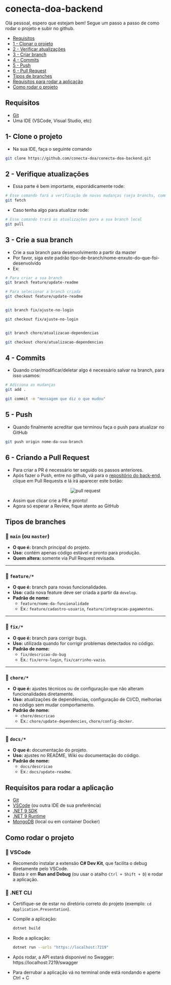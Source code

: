 # conecta-doa-backend
Olá pessoal, espero que estejam bem! Segue um passo a passo de como rodar o projeto e subir no github.

- [Requisitos](#requisitos)
- [1 - Clonar o projeto](#1--clone-o-projeto)
- [2 - Verificar atualizações](#2---verifique-atualizações)
- [3 - Criar branch](#3---crie-a-sua-branch)
- [4 - Commits](#4---commits)
- [5 - Push](#5---push)
- [6 - Pull Request](#6---criando-a-pull-request)
- [Tipos de branches](#tipos-de-branches)
- [Requisitos para rodar a aplicação](#requisitos-para-rodar-a-aplicação)
- [Como rodar o projeto](#como-rodar-o-projeto)

## Requisitos
- [Git](https://git-scm.com/downloads)
- Uma IDE (VSCode, Visual Studio, etc)

## 1- Clone o projeto
- Na sua IDE, faça o seguinte comando 

```bash
git clone https://github.com/conecta-doa/conecta-doa-backend.git
```

## 2 - Verifique atualizações
- Essa parte é bem importante, esporádicamente rode:
```bash
# Esse comando fará a verificação de novas mudanças (seja branchs, commits e etc)
git fetch
```
- Caso tenha algo para atualizar rode:
```bash
# Esse comando trará as atualizações para a sua branch local
git pull
```

## 3 - Crie a sua branch
- Crie a sua branch para desenvolvimento a partir da master
- Por favor, siga este padrão tipo-de-branch/nome-enxuto-do-que-foi-desenvolvido
- Ex:

```bash
# Para criar a sua branch
git branch feature/update-readme

# Para selecionar a branch criada
git checkout feature/update-readme


git branch fix/ajuste-no-login

git checkout fix/ajuste-no-login


git branch chore/atualizacao-dependencias

git checkout chore/atualizacao-dependencias
```

## 4 - Commits
- Quando criar/modificar/deletar algo é necessário salvar na branch, para isso usamos:

```bash
# Adiciona as mudanças
git add .
```

```bash
git commit -m "mensagem que diz o que mudou"
```

## 5 - Push
- Quando finalmente acreditar que terminou faça o push para atualizar no GitHub
```bash
git push origin nome-da-sua-branch
```

## 6 - Criando a Pull Request
- Para criar a PR é necessário ter seguido os passos anteriores.
- Após fazer o Push, entre no github, vá para o [repositório do back-end](https://github.com/conecta-doa/conecta-doa-backend#), clique em Pull Requests e lá irá aparecer este botão:
<p align="center">
    <img alt="pull request" src="https://private-user-images.githubusercontent.com/160268301/484364606-f9a768dc-0a38-4552-ad6b-10a48dba2582.png?jwt=eyJ0eXAiOiJKV1QiLCJhbGciOiJIUzI1NiJ9.eyJpc3MiOiJnaXRodWIuY29tIiwiYXVkIjoicmF3LmdpdGh1YnVzZXJjb250ZW50LmNvbSIsImtleSI6ImtleTUiLCJleHAiOjE3NTY3NzgzMjYsIm5iZiI6MTc1Njc3ODAyNiwicGF0aCI6Ii8xNjAyNjgzMDEvNDg0MzY0NjA2LWY5YTc2OGRjLTBhMzgtNDU1Mi1hZDZiLTEwYTQ4ZGJhMjU4Mi5wbmc_WC1BbXotQWxnb3JpdGhtPUFXUzQtSE1BQy1TSEEyNTYmWC1BbXotQ3JlZGVudGlhbD1BS0lBVkNPRFlMU0E1M1BRSzRaQSUyRjIwMjUwOTAyJTJGdXMtZWFzdC0xJTJGczMlMkZhd3M0X3JlcXVlc3QmWC1BbXotRGF0ZT0yMDI1MDkwMlQwMTUzNDZaJlgtQW16LUV4cGlyZXM9MzAwJlgtQW16LVNpZ25hdHVyZT1kMTJjMjA3NDE0ZDBjMWE0ZjEyM2M2ZGU5NTZlYjIxMTc4MGI5ODRiNmNlZDlmYzNhNDUyOGUyZjMyM2QwYjNlJlgtQW16LVNpZ25lZEhlYWRlcnM9aG9zdCJ9.uh8AYoaooxfvVR4yJAvlu2vVzz0zUDQl3l0a9Yd3-C4">
</p>

- Assim que clicar crie a PR e pronto!
- Agora só esperar a Review, fique atento ao GitHub

## Tipos de branches

### 🔹 `main` (ou `master`)
- **O que é:** branch principal do projeto.  
- **Uso:** contém apenas código estável e pronto para produção.  
- **Quem altera:** somente via Pull Request revisada.  

---
### 🔹 `feature/*`
- **O que é:** branch para novas funcionalidades.  
- **Uso:** cada nova feature deve ser criada a partir da `develop`.  
- **Padrão de nome:**  
  - `feature/nome-da-funcionalidade`  
  - Ex.: `feature/cadastro-usuario`, `feature/integracao-pagamentos`.  

---
### 🔹 `fix/*`
- **O que é:** branch para corrigir bugs.  
- **Uso:** utilizada quando for corrigir problemas detectados no código.  
- **Padrão de nome:**  
  - `fix/descricao-do-bug`  
  - Ex.: `fix/erro-login`, `fix/carrinho-vazio`.  

---

### 🔹 `chore/*`
- **O que é:** ajustes técnicos ou de configuração que não alteram funcionalidades diretamente.  
- **Uso:** atualizações de dependências, configuração de CI/CD, melhorias no código sem mudar comportamento.  
- **Padrão de nome:**  
  - `chore/descricao`  
  - Ex.: `chore/update-dependencies`, `chore/config-docker`.  

---
### 🔹 `docs/*`
- **O que é:** documentação do projeto.  
- **Uso:** ajustes no README, Wiki ou documentação do código.  
- **Padrão de nome:**  
  - `docs/descricao`  
  - Ex.: `docs/update-readme`.

## Requisitos para rodar a aplicação
- [Git](https://git-scm.com/downloads)
- [VSCode](https://code.visualstudio.com/download) (ou outra IDE de sua preferência)
- [.NET 9 SDK](https://dotnet.microsoft.com/pt-br/download/dotnet/9.0)  
- [.NET 9 Runtime](https://dotnet.microsoft.com/pt-br/download/dotnet/9.0) 
- [MongoDB](https://www.mongodb.com/try/download/community) (local ou em container Docker)



## Como rodar o projeto

### 🔹 VSCode
- Recomendo instalar a extensão **C# Dev Kit**, que facilita o debug diretamente pelo VSCode.  
- Basta ir em **Run and Debug** (ou usar o atalho `Ctrl + Shift + D`) e rodar a aplicação.


### 🔹 .NET CLI
- Certifique-se de estar no diretório correto do projeto (exemplo: `cd Application.Presentation`).
- Compile a aplicação:
   ```bash
   dotnet build
   ````
- Rode a aplicação:
    ```bash
    dotnet run --urls "https://localhost:7219"
    ```
- Após rodar, a API estará disponível no Swagger: https://localhost:7219/swagger

- Para derrubar a aplicação vá no terminal onde está rondando e aperte Ctrl + C